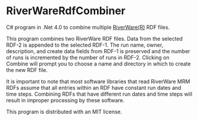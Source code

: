 # RiverWareRdfCombiner
C# program in .Net 4.0 to combine multiple [RiverWare(R)](http://www.riverware.org/) RDF files.

This program combines two RiverWare RDF files. Data from the selected RDF-2 is appended to the selected RDF-1. The run name, owner, description, and create data fields from RDF-1 is preserved and the number of runs is incremented by the number of runs in RDF-2. Clicking on Combine will prompt you to choose a name and directory in which to create the new RDF file.

It is important to note that most software libraries that read RiverWare MRM RDFs assume that all entries within an RDF have constant run dates and time steps. Combining RDFs that have different run dates and time steps will result in improper processing by these software.

This program is distributed with an MIT license.
